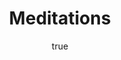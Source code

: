---
title: "Meditations"
bookCover: "/assets/book-covers/meditations.jpg"
slug: "meditations"
bookAuthor: "Marcus Aurelius"
rating: 10
amazonLink: ""
author:
  name: Rico Trebeljahr
  picture: "/assets/blog/profile.jpeg"
---